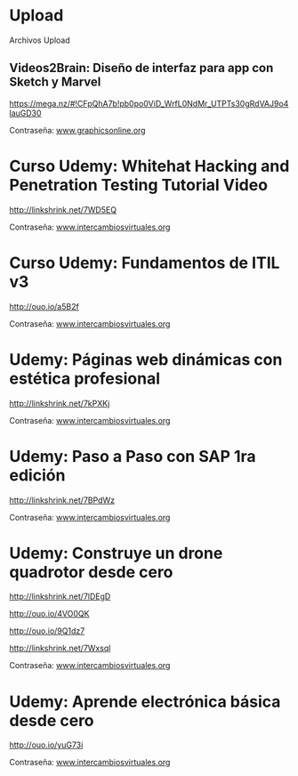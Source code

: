 # Upload
Archivos Upload

## Videos2Brain: Diseño de interfaz para app con Sketch y Marvel

https://mega.nz/#!CFpQhA7b!pb0po0ViD_WrfL0NdMr_UTPTs30gRdVAJ9o4lauGD30

Contraseña: www.graphicsonline.org

## 

# Curso Udemy: Whitehat Hacking and Penetration Testing Tutorial Video

http://linkshrink.net/7WD5EQ

Contraseña: www.intercambiosvirtuales.org

# Curso Udemy: Fundamentos de ITIL v3

http://ouo.io/a5B2f

Contraseña: www.intercambiosvirtuales.org

# Udemy: Páginas web dinámicas con estética profesional

http://linkshrink.net/7kPXKj

Contraseña: www.intercambiosvirtuales.org

# Udemy: Paso a Paso con SAP 1ra edición

http://linkshrink.net/7BPdWz

Contraseña: www.intercambiosvirtuales.org

# Udemy: Construye un drone quadrotor desde cero

http://linkshrink.net/7lDEgD

http://ouo.io/4VO0QK

http://ouo.io/9Q1dz7

http://linkshrink.net/7Wxsql

Contraseña: www.intercambiosvirtuales.org

# Udemy: Aprende electrónica básica desde cero

http://ouo.io/yuG73i

Contraseña: www.intercambiosvirtuales.org



#

